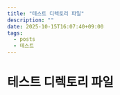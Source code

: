 ```yaml
---
title: "테스트 디렉토리 파일"
description: ""
date: 2025-10-15T16:07:40+09:00
tags:
  - posts
  - 테스트
---
```


# 테스트 디렉토리 파일
